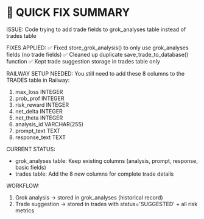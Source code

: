 🚨 QUICK FIX SUMMARY
==================

ISSUE: Code trying to add trade fields to grok_analyses table instead of trades table

FIXES APPLIED:
✅ Fixed store_grok_analysis() to only use grok_analyses fields (no trade fields)
✅ Cleaned up duplicate save_trade_to_database() function
✅ Kept trade suggestion storage in trades table only

RAILWAY SETUP NEEDED:
You still need to add these 8 columns to the TRADES table in Railway:
1. max_loss INTEGER
2. prob_prof INTEGER  
3. risk_reward INTEGER
4. net_delta INTEGER
5. net_theta INTEGER
6. analysis_id VARCHAR(255)
7. prompt_text TEXT
8. response_text TEXT

CURRENT STATUS:
- grok_analyses table: Keep existing columns (analysis, prompt, response, basic fields)
- trades table: Add the 8 new columns for complete trade details

WORKFLOW:
1. Grok analysis → stored in grok_analyses (historical record)
2. Trade suggestion → stored in trades with status='SUGGESTED' + all risk metrics
